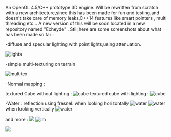 
An OpenGL 4.5/C++ prototype 3D engine.
Will be rewritten from scratch with a new architecture,since this has been made for fun and testing,and doesn't take care of memory leaks,C++14
features like smart pointers , multi threading etc...
A new version of this will be soon located in a new repository named "Echeyde" .
Still,here are some screenshots about what has been made so far :


-diffuse and specular lighting with point lights,using attenuation. 
    
![lights](https://cloud.githubusercontent.com/assets/18567118/20589695/6d156b90-b21e-11e6-8814-c68a3003a225.jpg)
  
-simple multi-texturing on terrain
    
 ![multitex](https://cloud.githubusercontent.com/assets/18567118/20589698/6fd8a48c-b21e-11e6-9b6c-35357b8fcc81.jpg)
    
-Normal mapping : 
    
textured Cube without lighting :
![cube](https://cloud.githubusercontent.com/assets/18567118/20590673/d6f05b64-b224-11e6-9502-7be9a9569e02.jpg)
textured cube with lighting : 
![cube](https://cloud.githubusercontent.com/assets/18567118/20590674/d9daaae6-b224-11e6-8aa4-706b52d15fec.jpg)
      
-Water :
reflection using fresnel: 
when looking horizontally 
![water](https://cloud.githubusercontent.com/assets/18567118/20590848/d5e3a9b4-b225-11e6-8a2d-b916e1126cf8.jpg)
![water](https://cloud.githubusercontent.com/assets/18567118/20591033/c6cc89b8-b226-11e6-9ccd-dfd36f1b7108.jpg)
when looking vertically
![water](https://cloud.githubusercontent.com/assets/18567118/20591053/de523c04-b226-11e6-98e2-17450460fccf.jpg)
            
and more : 
![](https://cloud.githubusercontent.com/assets/18567118/20587164/3c2c0376-b20b-11e6-83d4-a4d4935daee9.jpg)
![im](https://cloud.githubusercontent.com/assets/18567118/20586830/3466ba1c-b208-11e6-8784-8c79e7243cb9.jpg)

![](https://cloud.githubusercontent.com/assets/18567118/20589701/71bffc32-b21e-11e6-91d5-a4118e7df6ce.jpg)
            
      
      
           
